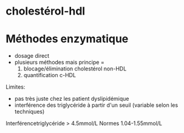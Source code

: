 # cholestérol-hdl




# Méthodes enzymatique


- dosage direct 
- plusieurs méthodes mais principe = 
    1. blocage/élimination cholestérol non-HDL 
    2. quantification c-HDL 

Limites: 

- pas très juste chez les patient dyslipidémique 
- interférence des triglycéride à partir d'un seuil (variable selon les techniques) 

Interférencetriglycéride > 4.5mmol/L
Normes 1.04-1.55mmol/L 

